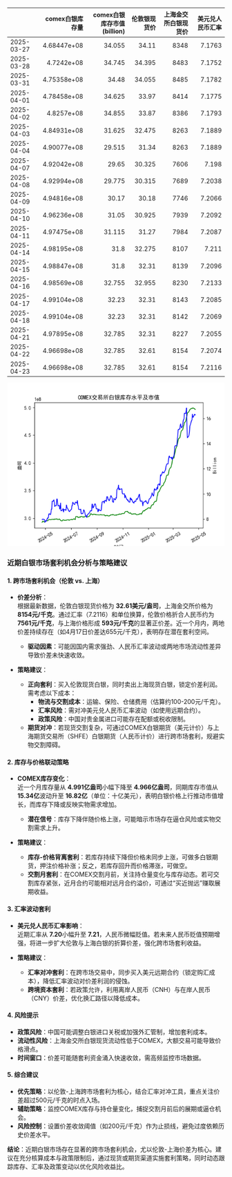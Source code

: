|            |   comex白银库存量 |   comex白银库存市值(billion) |   伦敦银现货价 |   上海金交所白银现货价 |   美元兑人民币汇率 |
|:-----------|------------------:|-----------------------------:|---------------:|-----------------------:|-------------------:|
| 2025-03-27 |       4.68447e+08 |                       34.055 |         34.11  |                   8348 |             7.1763 |
| 2025-03-28 |       4.7242e+08  |                       34.745 |         34.395 |                   8483 |             7.1752 |
| 2025-03-31 |       4.75358e+08 |                       34.48  |         34.055 |                   8485 |             7.1782 |
| 2025-04-01 |       4.78458e+08 |                       34.625 |         33.97  |                   8414 |             7.1775 |
| 2025-04-02 |       4.8257e+08  |                       34.855 |         33.87  |                   8386 |             7.1793 |
| 2025-04-03 |       4.84931e+08 |                       31.625 |         32.475 |                   8263 |             7.1889 |
| 2025-04-04 |       4.90077e+08 |                       29.515 |         31.34  |                   8263 |             7.1889 |
| 2025-04-07 |       4.92042e+08 |                       29.65  |         30.325 |                   7606 |             7.198  |
| 2025-04-08 |       4.92994e+08 |                       29.775 |         30.315 |                   7689 |             7.2038 |
| 2025-04-09 |       4.94816e+08 |                       30.17  |         30.18  |                   7746 |             7.2066 |
| 2025-04-10 |       4.96236e+08 |                       31.05  |         30.925 |                   7939 |             7.2092 |
| 2025-04-11 |       4.97475e+08 |                       31.115 |         31.27  |                   7984 |             7.2087 |
| 2025-04-14 |       4.98195e+08 |                       31.8   |         32.275 |                   8107 |             7.211  |
| 2025-04-15 |       4.98847e+08 |                       31.8   |         32.31  |                   8139 |             7.2096 |
| 2025-04-16 |       4.98569e+08 |                       32.755 |         32.955 |                   8230 |             7.2133 |
| 2025-04-17 |       4.99104e+08 |                       32.23  |         32.31  |                   8143 |             7.2085 |
| 2025-04-18 |       4.99104e+08 |                       32.23  |         32.31  |                   8142 |             7.2069 |
| 2025-04-21 |       4.97895e+08 |                       32.785 |         32.31  |                   8227 |             7.2055 |
| 2025-04-22 |       4.96698e+08 |                       32.785 |         32.61  |                   8154 |             7.2074 |
| 2025-04-23 |       4.96698e+08 |                       32.785 |         32.61  |                   8154 |             7.2116 |

![图](silver.png)



### 近期白银市场套利机会分析与策略建议

#### 1. **跨市场套利机会（伦敦 vs. 上海）**
   - **价差分析**：  
     根据最新数据，伦敦白银现货价格为 **32.61美元/盎司**，上海金交所价格为 **8154元/千克**。通过汇率（7.2116）和单位换算，伦敦价格折合人民币约为 **7561元/千克**，与上海价格形成 **593元/千克**的显著正价差。近一个月内，两地价差持续存在（如4月17日价差达655元/千克），表明存在潜在套利空间。  
     - **驱动因素**：可能因国内需求强劲、人民币汇率波动或两地市场流动性差异导致价差未快速收敛。  

   - **策略建议**：  
     - **正向套利**：买入伦敦现货白银，同时卖出上海现货白银，锁定价差利润。需考虑以下成本：  
       - **物流与交割成本**：运输、保险、仓储费用（估算约100-200元/千克）。  
       - **汇率风险**：需对冲美元兑人民币汇率波动（如使用远期合约）。  
       - **政策风险**：中国对贵金属进口可能存在配额或税收限制。  
     - **期货对冲**：若现货交割复杂，可通过COMEX白银期货（美元计价）与上海期货交易所（SHFE）白银期货（人民币计价）进行跨市场套利，规避实物交割障碍。

#### 2. **库存与价格联动策略**
   - **COMEX库存变化**：  
     近一个月库存量从 **4.991亿盎司**小幅下降至 **4.966亿盎司**，同期库存市值从 **15.34亿**波动升至 **16.82亿**（单位：十亿美元），表明白银价格上行推动市值增长，而库存下降或反映实物需求增加。  
     - **潜在信号**：库存下降伴随价格上涨，可能暗示市场存在逼仓风险或实物交割需求上升。  

   - **策略建议**：  
     - **库存-价格背离套利**：若库存持续下降但价格未同步上涨，可做多白银期货，押注价格补涨；反之，若库存回升而价格滞涨，可做空。  
     - **交割月套利**：在COMEX交割月前，关注持仓量变化与库存动态。若可交割库存紧张，近月合约可能相对远月合约溢价，可通过“买近抛远”赚取展期收益。

#### 3. **汇率波动套利**
   - **美元兑人民币汇率影响**：  
     近期汇率从 **7.20**小幅升至 **7.21**，人民币微幅贬值。若未来人民币贬值预期增强，将进一步扩大伦敦与上海白银的折算价差，强化跨市场套利收益。  

   - **策略建议**：  
     - **汇率对冲套利**：在跨市场交易中，同步买入美元远期合约（锁定购汇成本），降低汇率波动对价差利润的侵蚀。  
     - **跨境资本套利**：若政策允许，利用离岸人民币（CNH）与在岸人民币（CNY）价差，优化换汇路径以降低成本。

#### 4. **风险提示**
   - **政策风险**：中国可能调整白银进口关税或加强外汇管制，增加套利成本。  
   - **流动性风险**：上海金交所白银现货流动性低于COMEX，大额交易可能导致价格滑点。  
   - **时间窗口**：价差可能随套利资金涌入快速收敛，需高频监控市场数据。

#### 5. **综合建议**
   - **优先策略**：以伦敦-上海跨市场套利为核心，结合汇率对冲工具，重点关注价差超过500元/千克的时点入场。  
   - **辅助策略**：监控COMEX库存与持仓量变化，捕捉交割月前后的展期或逼仓机会。  
   - **风险控制**：设置价差收敛阈值（如200元/千克）作为止损线，避免过度依赖历史价差水平。  

**结论**：近期白银市场存在显著的跨市场套利机会，尤以伦敦-上海价差为核心。建议在充分核算成本与政策限制后，通过现货或期货渠道实施套利策略，同时动态跟踪库存、汇率及政策变动以优化风险收益比。